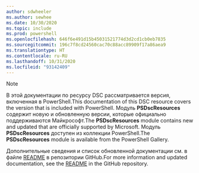```yaml
---
author: sdwheeler
ms.author: sewhee
ms.date: 10/30/2020
ms.topic: include
ms.prod: powershell
ms.openlocfilehash: 646f6e491d15b45031521774d3d2cd1cb0eb7835
ms.sourcegitcommit: 196c7f8cd24560cac70c88acc89909f17a86aea9
ms.translationtype: HT
ms.contentlocale: ru-RU
ms.lasthandoff: 10/31/2020
ms.locfileid: "93142409"
---
```

> [!NOTE]
> <span data-ttu-id="b57e6-101">В этой документации по ресурсу DSC рассматривается версия, включенная в PowerShell.</span><span class="sxs-lookup"><span data-stu-id="b57e6-101">This documentation of this DSC resource covers the version that is included with PowerShell.</span></span> <span data-ttu-id="b57e6-102">Модуль **PSDscResources** содержит новую и обновленную версии, которые официально поддерживаются Майкрософт.</span><span class="sxs-lookup"><span data-stu-id="b57e6-102">The **PSDscResources** module contains new and updated that are officially supported by Microsoft.</span></span>
> <span data-ttu-id="b57e6-103">Модуль **PSDscResources** доступен из коллекции PowerShell.</span><span class="sxs-lookup"><span data-stu-id="b57e6-103">The **PSDscResources** module is available from the PowerShell Gallery.</span></span>
>
> <span data-ttu-id="b57e6-104">Дополнительные сведения и список обновленной документации см. в файле [README](https://github.com/PowerShell/PSDscResources/blob/dev/README.md) в репозитории GitHub.</span><span class="sxs-lookup"><span data-stu-id="b57e6-104">For more information and updated documentation, see the [README](https://github.com/PowerShell/PSDscResources/blob/dev/README.md) in the GitHub repository.</span></span>
